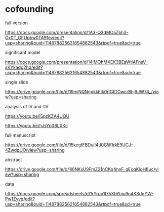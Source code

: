 # cofounding
full version

https://docs.google.com/presentation/d/1A3-Q3dMOaZbh3-Ox0T_GFUpbw0TA91ev/edit?usp=sharing&ouid=114878825631654882543&rtpof=true&sd=true

significant model

https://docs.google.com/presentation/d/14jMOhMXEK3BEaWtiAFnsV-sKYkadg2hd/edit?usp=sharing&ouid=114878825631654882543&rtpof=true&sd=true

single slide

https://drive.google.com/file/d/19mjNQNgpkkFlk0rlGtDOwcrBhj9JW74_/view?usp=sharing

analysis of IV and DV

https://youtu.be/lSpzKZA4UQU

https://youtu.be/hJsYp06LXKc

full manuscript

https://drive.google.com/file/d/15kegfFBDuII4J0CW1rkE9UCJ-4ZwdpUO/view?usp=sharing

abstract

https://drive.google.com/file/d/1i0NKsU9FmZ21nCKq4nnF_gEoqKloH8uc/view?usp=sharing

data

https://docs.google.com/spreadsheets/d/1rYrpo1I75XbYbiu9o4KSdgYW-Pw1Zyvq/edit?usp=sharing&ouid=114878825631654882543&rtpof=true&sd=true
